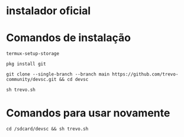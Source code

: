 # instalador oficial 

# Comandos de instalação 
```
termux-setup-storage
```
```
pkg install git
```
```
git clone --single-branch --branch main https://github.com/trevo-community/devsc.git && cd devsc 
```
```
sh trevo.sh
```
# Comandos para usar novamente 
```
cd /sdcard/devsc && sh trevo.sh
```
